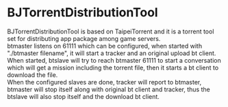 # BJTorrentDistributionTool
BJTorrentDistributionTool is based on TaipeiTorrent and it is a torrent tool set for distributing app package among game servers.  
btmaster listens on 61111 which can be configured, when started with "./btmaster filename", it will start a tracker and an original upload bt client.  
When started, btslave will try to reach btmaster 61111 to start a conversation which will get a mission including the torrent file, then it starts a bt client to download the file.  
When the configured slaves are done, tracker will report to btmaster, btmaster will stop itself along with original bt client and tracker, thus the btslave will also stop itself and the download bt client.  
